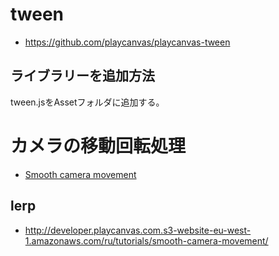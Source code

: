 # tween
- https://github.com/playcanvas/playcanvas-tween
## ライブラリーを追加方法
tween.jsをAssetフォルダに追加する。


# カメラの移動回転処理
- [Smooth camera movement](https://developer.playcanvas.com/ja/tutorials/smooth-camera-movement/)
## lerp
- http://developer.playcanvas.com.s3-website-eu-west-1.amazonaws.com/ru/tutorials/smooth-camera-movement/
